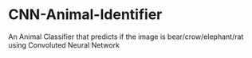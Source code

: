 # CNN-Animal-Identifier
An Animal Classifier that predicts if the image is bear/crow/elephant/rat using Convoluted Neural Network
